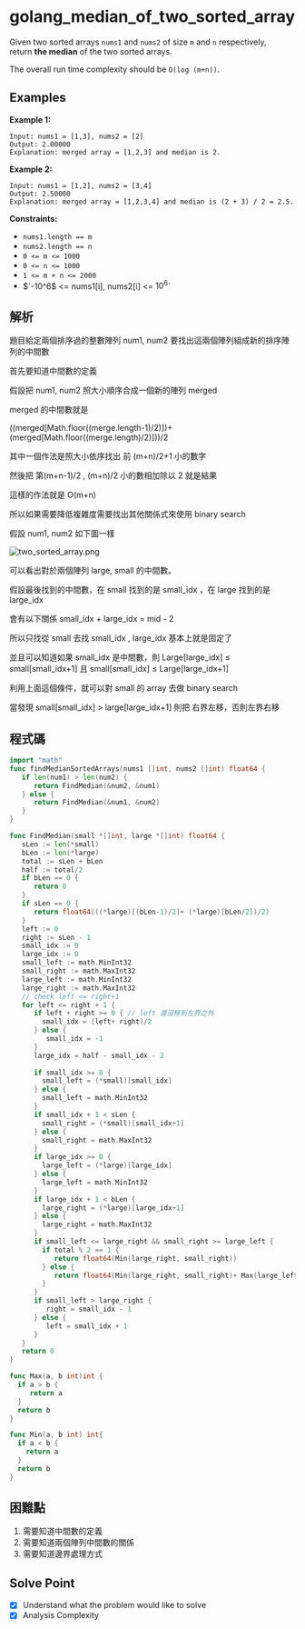 # golang_median_of_two_sorted_array

Given two sorted arrays `nums1` and `nums2` of size `m` and `n` respectively, return **the median** of the two sorted arrays.

The overall run time complexity should be `O(log (m+n))`.

## Examples

**Example 1:**

```
Input: nums1 = [1,3], nums2 = [2]
Output: 2.00000
Explanation: merged array = [1,2,3] and median is 2.

```

**Example 2:**

```
Input: nums1 = [1,2], nums2 = [3,4]
Output: 2.50000
Explanation: merged array = [1,2,3,4] and median is (2 + 3) / 2 = 2.5.

```

**Constraints:**

- `nums1.length == m`
- `nums2.length == n`
- `0 <= m <= 1000`
- `0 <= n <= 1000`
- `1 <= m + n <= 2000`
- $`-10^6$ <= nums1[i], nums2[i] <= $10^6$`

## 解析

題目給定兩個排序過的整數陣列 num1, num2 要找出這兩個陣列組成新的排序陣列的中間數

首先要知道中間數的定義

假設把 num1, num2 照大小順序合成一個新的陣列 merged

merged 的中間數就是 

((merged[Math.floor((merge.length-1)/2)])+ (merged[Math.floor((merge.length)/2)]))/2

其中一個作法是照大小依序找出 前 (m+n)/2+1 小的數字

然後把 第(m+n-1)/2 , (m+n)/2 小的數相加除以 2 就是結果

這樣的作法就是 O(m+n)

所以如果需要降低複雜度需要找出其他關係式來使用 binary search

假設 num1, num2 如下圖一樣

![two_sorted_array.png](https://s3-us-west-2.amazonaws.com/secure.notion-static.com/9744c443-74ae-49c2-9586-ee756144e44d/two_sorted_array.png)

可以看出對於兩個陣列 large, small 的中間數。

假設最後找到的中間數，在 small 找到的是 small_idx ，在 large 找到的是 large_idx

會有以下關係 small_idx + large_idx = mid - 2

所以只找從 small 去找 small_idx , large_idx 基本上就是固定了

並且可以知道如果 small_idx 是中間數，則 Large[large_idx] ≤ small[small_idx+1] 且 small[small_idx] ≤ Large[large_idx+1]

利用上面這個條件，就可以對 small 的 array 去做 binary search 

當發現 small[small_idx] > large[large_idx+1] 則把 右界左移，否則左界右移

## 程式碼

```go
import "math"
func findMedianSortedArrays(nums1 []int, nums2 []int) float64 {
   if len(num1) > len(num2) {
      return FindMedian(&num2, &num1)
   } else {
      return FindMedian(&num1, &num2)
   }
}

func FindMedian(small *[]int, large *[]int) float64 {
   sLen := len(*small)
   bLen := len(*large)
   total := sLen + bLen
   half := total/2
   if bLen == 0 {
      return 0
   }
   if sLen == 0 {
      return float64(((*large)[(bLen-1)/2]+ (*large)[bLen/2])/2)
   }
   left := 0
   right := sLen - 1
   small_idx := 0
   large_idx := 0
   small_left := math.MinInt32
   small_right := math.MaxInt32
   large_left := math.MinInt32
   large_right := math.MaxInt32
   // check left <= right+1
   for left <= right + 1 {
      if left + right >= 0 { // left 還沒移到左界之外
        small_idx = (left+ right)/2
      } else {
         small_idx = -1
      }
      large_idx = half - small_idx - 2
      
      if small_idx >= 0 {
        small_left = (*small)[small_idx]
      } else {
        small_left = math.MinInt32 
      }
      if small_idx + 1 < sLen {
        small_right = (*small)[small_idx+1]
      } else {
        small_right = math.MaxInt32
      }
      if large_idx >= 0 {
        large_left = (*large)[large_idx]
      } else {
        large_left = math.MinInt32 
      }
      if large_idx + 1 < bLen {
        large_right = (*large)[large_idx+1] 
      } else {
        large_right = math.MaxInt32
      }
      if small_left <= large_right && small_right >= large_left {
        if total % 2 == 1 {
           return float64(Min(large_right, small_right)) 
        } else {
           return float64(Min(large_right, small_right)+ Max(large_left, small_left)) /2
        }
      }
      if small_left > large_right {
         right = small_idx - 1
      } else {
         left = small_idx + 1
      }
   }
   return 0
}

func Max(a, b int)int {
  if a > b {
     return a
  }
  return b
}

func Min(a, b int) int{
  if a < b {
    return a
  }
  return b
}
```

## 困難點

1. 需要知道中間數的定義
2. 需要知道兩個陣列中間數的關係
3. 需要知道邊界處理方式

## Solve Point

- [x]  Understand what the problem would like to solve
- [x]  Analysis Complexity